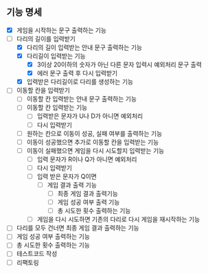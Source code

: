 ## 기능 명세

- [x] 게임을 시작하는 문구 출력하는 기능
- [ ] 다리의 길이를 입력받기
  - [x] 다리의 길이 입력받는 안내 문구 출력하는 기능
  - [x] 다리길이 입력받는 기능
    - [x] 3이상 20이하의 숫자가 아닌 다른 문자 입력시 예외처리 문구 출력
    - [x] 에러 문구 출력 후 다시 입력받기
  - [x] 입력받은 다리길이로 다리를 생성하는 기능
- [ ] 이동할 칸을 입력받기
  - [ ] 이동할 칸 입력받는 안내 문구 출력하는 기능
  - [ ] 이동할 칸 입력받는 기능
    - [ ] 입력받은 문자가 U나 D가 아니면 예외처리
    - [ ] 다시 입력받기
  - [ ] 원하는 칸으로 이동이 성공, 실패 여부를 출력하는 기능
  - [ ] 이동이 성공했으면 추가로 이동할 칸을 입력받는 기능
  - [ ] 이동이 실패했으면 게임을 다시 시도할지 입력받는 기능
    - [ ] 입력 문자가 R이나 Q가 아니면 예외처리
    - [ ] 다시 입력받기
    - [ ] 입력 받은 문자가 Q이면
      - [ ] 게임 결과 출력 기능
        - [ ] 최종 게임 결과 출력기능
        - [ ] 게임 성공 여부 출력 기능
        - [ ] 총 시도한 횟수 출력하는 기능
    - [ ] 게임을 다시 시도하면 기존의 다리로 다시 게임을 재시작하는 기능
- [ ] 다리를 모두 건너면 최종 게임 결과 출력하는 기능
- [ ] 게임 성공 여부 출력하는 기능
- [ ] 총 시도한 횟수 출력하는 기능
- [ ] 테스트코드 작성
- [ ] 리팩토링